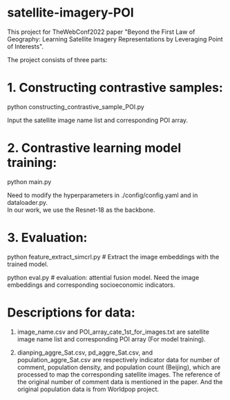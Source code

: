 # satellite-imagery-POI

This project for TheWebConf2022 paper "Beyond the First Law of Geography: Learning Satellite Imagery Representations by Leveraging Point of Interests".

The project consists of three parts: 
# 1. Constructing contrastive samples:

python constructing_contrastive_sample_POI.py

Input the satellite image name list and corresponding POI array.

# 2. Contrastive learning model training:

python main.py

Need to modify the hyperparameters in ./config/config.yaml and in dataloader.py.  
In our work, we use the Resnet-18 as the backbone.

# 3. Evaluation:

python feature_extract_simcrl.py   # Extract the image embeddings with the trained model.

python eval.py   # evaluation: attential fusion model.   Need the image embeddings and corresponding socioeconomic indicators.

# Descriptions for data:
1. image_name.csv and POI_array_cate_1st_for_images.txt are satellite image name list and corresponding POI array (For model training).

2. dianping_aggre_Sat.csv, pd_aggre_Sat.csv, and population_aggre_Sat.csv are respectively indicator data for number of comment, population density, and population count (Beijing), which are processed to map the corresponding satellite images. The reference of the original number of comment data is mentioned in the paper. And the original population data is from Worldpop project.
